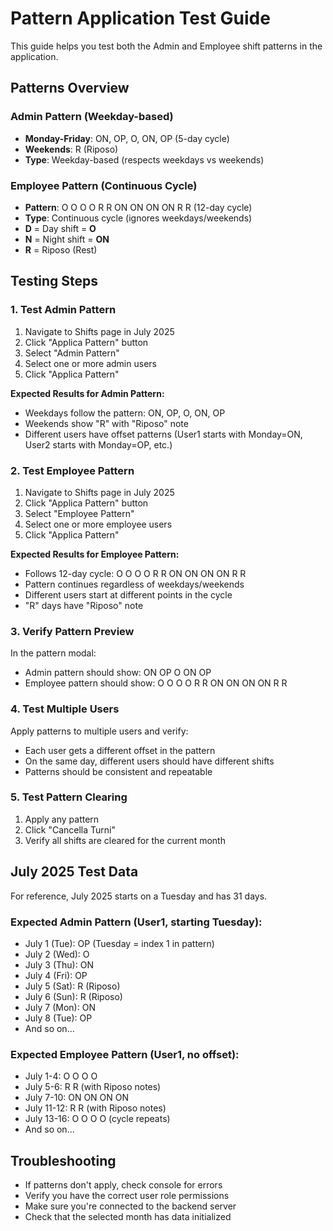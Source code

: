 # Pattern Application Test Guide

This guide helps you test both the Admin and Employee shift patterns in the application.

## Patterns Overview

### Admin Pattern (Weekday-based)

-   **Monday-Friday**: ON, OP, O, ON, OP (5-day cycle)
-   **Weekends**: R (Riposo)
-   **Type**: Weekday-based (respects weekdays vs weekends)

### Employee Pattern (Continuous Cycle)

-   **Pattern**: O O O O R R ON ON ON ON R R (12-day cycle)
-   **Type**: Continuous cycle (ignores weekdays/weekends)
-   **D** = Day shift = **O**
-   **N** = Night shift = **ON**
-   **R** = Riposo (Rest)

## Testing Steps

### 1. Test Admin Pattern

1. Navigate to Shifts page in July 2025
2. Click "Applica Pattern" button
3. Select "Admin Pattern"
4. Select one or more admin users
5. Click "Applica Pattern"

**Expected Results for Admin Pattern:**

-   Weekdays follow the pattern: ON, OP, O, ON, OP
-   Weekends show "R" with "Riposo" note
-   Different users have offset patterns (User1 starts with Monday=ON, User2 starts with Monday=OP, etc.)

### 2. Test Employee Pattern

1. Navigate to Shifts page in July 2025
2. Click "Applica Pattern" button
3. Select "Employee Pattern"
4. Select one or more employee users
5. Click "Applica Pattern"

**Expected Results for Employee Pattern:**

-   Follows 12-day cycle: O O O O R R ON ON ON ON R R
-   Pattern continues regardless of weekdays/weekends
-   Different users start at different points in the cycle
-   "R" days have "Riposo" note

### 3. Verify Pattern Preview

In the pattern modal:

-   Admin pattern should show: ON OP O ON OP
-   Employee pattern should show: O O O O R R ON ON ON ON R R

### 4. Test Multiple Users

Apply patterns to multiple users and verify:

-   Each user gets a different offset in the pattern
-   On the same day, different users should have different shifts
-   Patterns should be consistent and repeatable

### 5. Test Pattern Clearing

1. Apply any pattern
2. Click "Cancella Turni"
3. Verify all shifts are cleared for the current month

## July 2025 Test Data

For reference, July 2025 starts on a Tuesday and has 31 days.

### Expected Admin Pattern (User1, starting Tuesday):

-   July 1 (Tue): OP (Tuesday = index 1 in pattern)
-   July 2 (Wed): O
-   July 3 (Thu): ON
-   July 4 (Fri): OP
-   July 5 (Sat): R (Riposo)
-   July 6 (Sun): R (Riposo)
-   July 7 (Mon): ON
-   July 8 (Tue): OP
-   And so on...

### Expected Employee Pattern (User1, no offset):

-   July 1-4: O O O O
-   July 5-6: R R (with Riposo notes)
-   July 7-10: ON ON ON ON
-   July 11-12: R R (with Riposo notes)
-   July 13-16: O O O O (cycle repeats)
-   And so on...

## Troubleshooting

-   If patterns don't apply, check console for errors
-   Verify you have the correct user role permissions
-   Make sure you're connected to the backend server
-   Check that the selected month has data initialized
